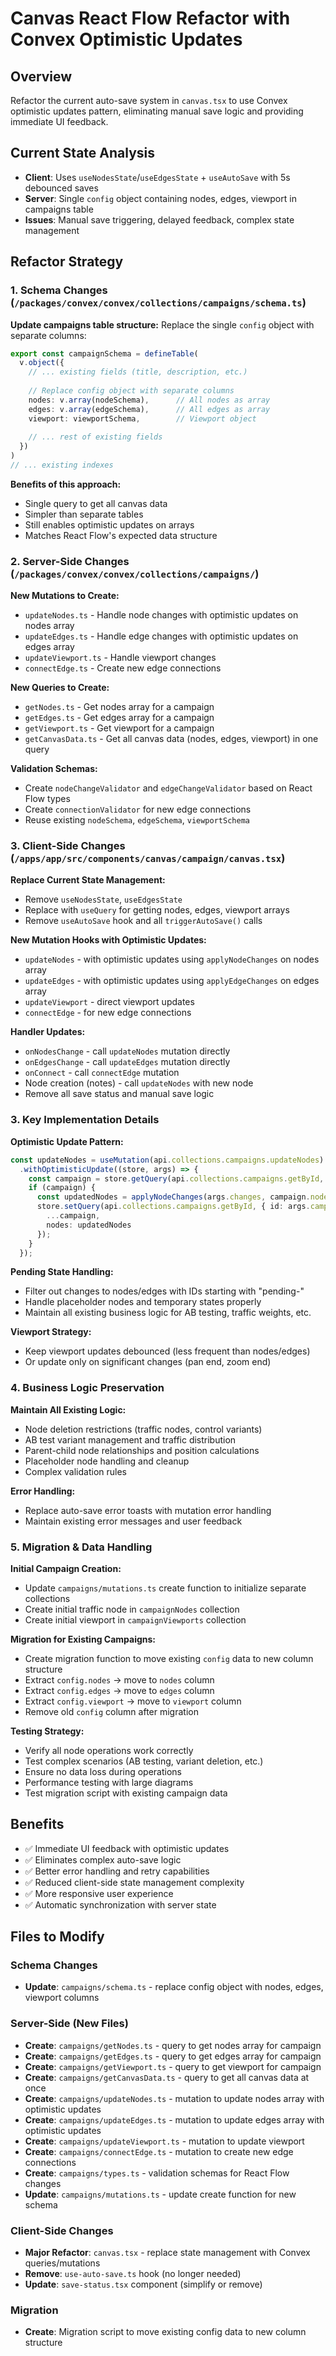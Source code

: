 # Canvas React Flow Refactor with Convex Optimistic Updates

## Overview
Refactor the current auto-save system in `canvas.tsx` to use Convex optimistic updates pattern, eliminating manual save logic and providing immediate UI feedback.

## Current State Analysis
- **Client**: Uses `useNodesState`/`useEdgesState` + `useAutoSave` with 5s debounced saves
- **Server**: Single `config` object containing nodes, edges, viewport in campaigns table
- **Issues**: Manual save triggering, delayed feedback, complex state management

## Refactor Strategy

### 1. Schema Changes (`/packages/convex/convex/collections/campaigns/schema.ts`)

**Update campaigns table structure:**
Replace the single `config` object with separate columns:
```typescript
export const campaignSchema = defineTable(
  v.object({
    // ... existing fields (title, description, etc.)
    
    // Replace config object with separate columns
    nodes: v.array(nodeSchema),      // All nodes as array
    edges: v.array(edgeSchema),      // All edges as array  
    viewport: viewportSchema,        // Viewport object
    
    // ... rest of existing fields
  })
)
// ... existing indexes
```

**Benefits of this approach:**
- Single query to get all canvas data
- Simpler than separate tables
- Still enables optimistic updates on arrays
- Matches React Flow's expected data structure

### 2. Server-Side Changes (`/packages/convex/convex/collections/campaigns/`)

**New Mutations to Create:**
- `updateNodes.ts` - Handle node changes with optimistic updates on nodes array
- `updateEdges.ts` - Handle edge changes with optimistic updates on edges array
- `updateViewport.ts` - Handle viewport changes
- `connectEdge.ts` - Create new edge connections

**New Queries to Create:**
- `getNodes.ts` - Get nodes array for a campaign
- `getEdges.ts` - Get edges array for a campaign
- `getViewport.ts` - Get viewport for a campaign
- `getCanvasData.ts` - Get all canvas data (nodes, edges, viewport) in one query

**Validation Schemas:**
- Create `nodeChangeValidator` and `edgeChangeValidator` based on React Flow types
- Create `connectionValidator` for new edge connections
- Reuse existing `nodeSchema`, `edgeSchema`, `viewportSchema`

### 3. Client-Side Changes (`/apps/app/src/components/canvas/campaign/canvas.tsx`)

**Replace Current State Management:**
- Remove `useNodesState`, `useEdgesState` 
- Replace with `useQuery` for getting nodes, edges, viewport arrays
- Remove `useAutoSave` hook and all `triggerAutoSave()` calls

**New Mutation Hooks with Optimistic Updates:**
- `updateNodes` - with optimistic updates using `applyNodeChanges` on nodes array
- `updateEdges` - with optimistic updates using `applyEdgeChanges` on edges array
- `updateViewport` - direct viewport updates
- `connectEdge` - for new edge connections

**Handler Updates:**
- `onNodesChange` - call `updateNodes` mutation directly
- `onEdgesChange` - call `updateEdges` mutation directly
- `onConnect` - call `connectEdge` mutation
- Node creation (notes) - call `updateNodes` with new node
- Remove all save status and manual save logic

### 3. Key Implementation Details

**Optimistic Update Pattern:**
```typescript
const updateNodes = useMutation(api.collections.campaigns.updateNodes)
  .withOptimisticUpdate((store, args) => {
    const campaign = store.getQuery(api.collections.campaigns.getById, { id: args.campaignId });
    if (campaign) {
      const updatedNodes = applyNodeChanges(args.changes, campaign.nodes);
      store.setQuery(api.collections.campaigns.getById, { id: args.campaignId }, {
        ...campaign,
        nodes: updatedNodes
      });
    }
  });
```

**Pending State Handling:**
- Filter out changes to nodes/edges with IDs starting with "pending-"
- Handle placeholder nodes and temporary states properly
- Maintain all existing business logic for AB testing, traffic weights, etc.

**Viewport Strategy:**
- Keep viewport updates debounced (less frequent than nodes/edges)
- Or update only on significant changes (pan end, zoom end)

### 4. Business Logic Preservation

**Maintain All Existing Logic:**
- Node deletion restrictions (traffic nodes, control variants)
- AB test variant management and traffic distribution
- Parent-child node relationships and position calculations
- Placeholder node handling and cleanup
- Complex validation rules

**Error Handling:**
- Replace auto-save error toasts with mutation error handling
- Maintain existing error messages and user feedback

### 5. Migration & Data Handling

**Initial Campaign Creation:**
- Update `campaigns/mutations.ts` create function to initialize separate collections
- Create initial traffic node in `campaignNodes` collection
- Create initial viewport in `campaignViewports` collection

**Migration for Existing Campaigns:**
- Create migration function to move existing `config` data to new column structure
- Extract `config.nodes` → move to `nodes` column
- Extract `config.edges` → move to `edges` column
- Extract `config.viewport` → move to `viewport` column
- Remove old `config` column after migration

**Testing Strategy:**
- Verify all node operations work correctly
- Test complex scenarios (AB testing, variant deletion, etc.)
- Ensure no data loss during operations
- Performance testing with large diagrams
- Test migration script with existing campaign data

## Benefits
- ✅ Immediate UI feedback with optimistic updates
- ✅ Eliminates complex auto-save logic
- ✅ Better error handling and retry capabilities  
- ✅ Reduced client-side state management complexity
- ✅ More responsive user experience
- ✅ Automatic synchronization with server state

## Files to Modify

### Schema Changes
- **Update**: `campaigns/schema.ts` - replace config object with nodes, edges, viewport columns

### Server-Side (New Files)
- **Create**: `campaigns/getNodes.ts` - query to get nodes array for campaign
- **Create**: `campaigns/getEdges.ts` - query to get edges array for campaign
- **Create**: `campaigns/getViewport.ts` - query to get viewport for campaign
- **Create**: `campaigns/getCanvasData.ts` - query to get all canvas data at once
- **Create**: `campaigns/updateNodes.ts` - mutation to update nodes array with optimistic updates
- **Create**: `campaigns/updateEdges.ts` - mutation to update edges array with optimistic updates
- **Create**: `campaigns/updateViewport.ts` - mutation to update viewport
- **Create**: `campaigns/connectEdge.ts` - mutation to create new edge connections
- **Create**: `campaigns/types.ts` - validation schemas for React Flow changes
- **Update**: `campaigns/mutations.ts` - update create function for new schema

### Client-Side Changes  
- **Major Refactor**: `canvas.tsx` - replace state management with Convex queries/mutations
- **Remove**: `use-auto-save.ts` hook (no longer needed)
- **Update**: `save-status.tsx` component (simplify or remove)

### Migration
- **Create**: Migration script to move existing config data to new column structure